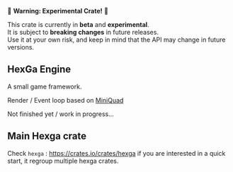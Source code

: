 🚧 **Warning: Experimental Crate!** 🚧

This crate is currently in **beta** and **experimental**.  
It is subject to **breaking changes** in future releases.  
Use it at your own risk, and keep in mind that the API may change in future versions.

## HexGa Engine

A small game framework.

Render / Event loop based on [MiniQuad](https://github.com/not-fl3/miniquad)

Not finished yet / work in progress...

## Main Hexga crate

Check `hexga` : https://crates.io/crates/hexga if you are interested in a quick start, it regroup multiple hexga crates.